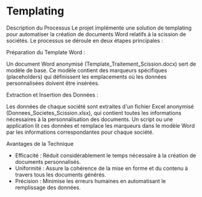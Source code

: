 # Templating
Description du Processus
Le projet implémente une solution de templating pour automatiser la création de documents Word relatifs à la scission de sociétés. Le processus se déroule en deux étapes principales :

Préparation du Template Word :

Un document Word anonymisé (Template_Traitement_Scission.docx) sert de modèle de base. Ce modèle contient des marqueurs spécifiques (placeholders) qui définissent les emplacements où les données personnalisées doivent être insérées.

Extraction et Insertion des Données :

Les données de chaque société sont extraites d'un fichier Excel anonymisé (Donnees_Societes_Scission.xlsx), qui contient toutes les informations nécessaires à la personnalisation des documents.
Un script ou une application lit ces données et remplace les marqueurs dans le modèle Word par les informations correspondantes pour chaque société.

Avantages de la Technique
- Efficacité : Réduit considérablement le temps nécessaire à la création de documents personnalisés.
- Uniformité : Assure la cohérence de la mise en forme et du contenu à travers tous les documents générés.
- Précision : Minimise les erreurs humaines en automatisant le remplissage des données.
